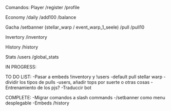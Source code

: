 Comandos:
Player
/register
/profile

Economy
/daily
/add100
/balance

Gacha
/setbanner (stellar_warp / event_warp_1_seele)
/pull 
/pull10

Invertory
/inventory

History
/history

Stats
/users 
/global_stats


IN PROGRESS:


TO DO LIST:
-Pasar a embeds !inventory y !users
-default pull stellar warp
-dividir los tipos de pulls 
-users, añadir tops por suerte o otras cosas
-Entrenamiento de los pjs?
-Traduccir bot

COMPLETE:
-Migrar comandos a slash commands
-/setbanner como menu desplegable
-Embeds /history
